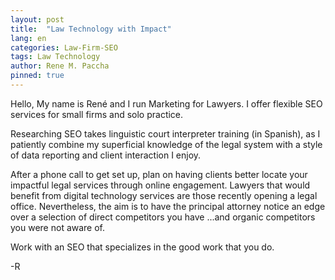 ```yaml
---
layout: post
title:  "Law Technology with Impact"
lang: en
categories: Law-Firm-SEO
tags: Law Technology
author: Rene M. Paccha
pinned: true
---
```




Hello, My name is René and I run Marketing for Lawyers. I offer flexible SEO services for small firms and solo practice.

Researching SEO takes linguistic court interpreter training (in Spanish), as I patiently combine my superficial knowledge of the legal system with a style of data reporting and client interaction I enjoy.

After a phone call to get set up, plan on having clients better locate your impactful legal services through online engagement. Lawyers that would benefit from digital technology services are those recently opening a legal office. Nevertheless, the aim is to have the principal attorney notice an edge over a selection of direct competitors you have ...and organic competitors you were not aware of.

Work with an SEO that specializes in the good work that you do.

-R
